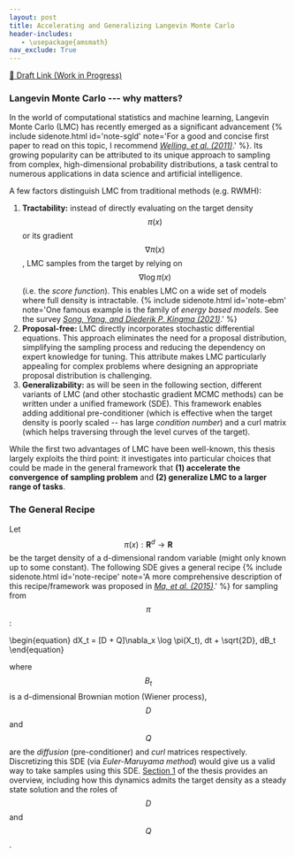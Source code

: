 ```yaml
---
layout: post
title: Accelerating and Generalizing Langevin Monte Carlo
header-includes:
   - \usepackage{amsmath}
nav_exclude: True
---
```

[📝 Draft Link (Work in Progress)](https://drive.google.com/file/d/1MuitobzRv-aBQzz3O62ooaqyskLXJ-7L/view?usp=sharing)
### Langevin Monte Carlo --- why matters?

In the world of computational statistics and machine learning, Langevin Monte Carlo (LMC) has recently emerged as a significant advancement {% include sidenote.html id='note-sgld' note='For a good and concise first paper to read on this topic, I recommend [*Welling, et al. (2011)*](https://icml.cc/2011/papers/398_icmlpaper.pdf).' %}. Its growing popularity can be attributed to its unique approach to sampling from complex, high-dimensional probability distributions, a task central to numerous applications in data science and artificial intelligence.

A few factors distinguish LMC from traditional methods (e.g. RWMH):

1. **Tractability:** instead of directly evaluating on the target density $$\pi(x)$$ or its gradient $$\nabla \pi(x)$$, LMC samples from the target by relying on $$\nabla \log \pi(x)$$ (i.e. the *score function*). This enables LMC on a wide set of models where full density is intractable.
{% include sidenote.html id='note-ebm' note='One famous example is the family of *energy based models*. See the survey [*Song, Yang, and Diederik P. Kingma (2021)*](https://arxiv.org/abs/2101.03288).' %}
2. **Proposal-free:** LMC directly incorporates stochastic differential equations. This approach eliminates the need for a proposal distribution, simplifying the sampling process and reducing the dependency on expert knowledge for tuning. This attribute makes LMC particularly appealing for complex problems where designing an appropriate proposal distribution is challenging.
3. **Generalizability:** as will be seen in the following section, different variants of LMC (and other stochastic gradient MCMC methods) can be written under a unified framework (SDE). This framework enables adding additional pre-conditioner (which is effective when the target density is poorly scaled -- has large *condition number*) and a curl matrix (which helps traversing through the level curves of the target).

While the first two advantages of LMC have been well-known, this thesis largely exploits the third point: it investigates into particular choices that could be made in the general framework that **(1) accelerate the convergence of sampling problem** and **(2) generalize LMC to a larger range of tasks**.

### The General Recipe

Let $$\pi(x): \mathbf{R}^d \to \mathbf{R}$$ be the target density of a d-dimensional random variable (might only known up to some constant). The following SDE gives a general recipe {% include sidenote.html id='note-recipe' note='A more comprehensive description of this recipe/framework was proposed in [*Ma, et al. (2015)*](https://arxiv.org/abs/1506.04696).' %} for sampling from $$\pi$$:

\begin{equation}
dX_t = [D + Q]\nabla_x \log \pi(X_t)\, dt + \sqrt{2D}\, dB_t
\end{equation}

where $$B_t$$ is a d-dimensional Brownian motion (Wiener process), $$D$$ and $$Q$$ are the *diffusion* (pre-conditioner) and *curl* matrices respectively. Discretizing this SDE (via *Euler-Maruyama method*) would give us a valid way to take samples using this SDE. [Section 1](https://drive.google.com/file/d/1MuitobzRv-aBQzz3O62ooaqyskLXJ-7L/view?usp=sharing) of the thesis provides an overview, including how this dynamics admits the target density as a steady state solution and the roles of $$D$$ and $$Q$$.

